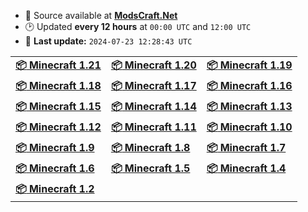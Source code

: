 - :open_file_folder: Source available at [**ModsCraft.Net**](https://modscraft.net/en/mcpe/)
- :clock2: Updated **every 12 hours** at `00:00 UTC` and `12:00 UTC`
- :rocket: **Last update:** `2024-07-23 12:28:43 UTC`

| | | |
|-|-|-|
| **[:package: Minecraft 1.21](version/mc1.21.md)** | **[:package: Minecraft 1.20](version/mc1.20.md)** | **[:package: Minecraft 1.19](version/mc1.19.md)** |
| **[:package: Minecraft 1.18](version/mc1.18.md)** | **[:package: Minecraft 1.17](version/mc1.17.md)** | **[:package: Minecraft 1.16](version/mc1.16.md)** |
| **[:package: Minecraft 1.15](version/mc1.15.md)** | **[:package: Minecraft 1.14](version/mc1.14.md)** | **[:package: Minecraft 1.13](version/mc1.13.md)** |
| **[:package: Minecraft 1.12](version/mc1.12.md)** | **[:package: Minecraft 1.11](version/mc1.11.md)** | **[:package: Minecraft 1.10](version/mc1.10.md)** |
| **[:package: Minecraft 1.9](version/mc1.9.md)** | **[:package: Minecraft 1.8](version/mc1.8.md)** | **[:package: Minecraft 1.7](version/mc1.7.md)** |
| **[:package: Minecraft 1.6](version/mc1.6.md)** | **[:package: Minecraft 1.5](version/mc1.5.md)** | **[:package: Minecraft 1.4](version/mc1.4.md)** |
| **[:package: Minecraft 1.2](version/mc1.2.md)** |
